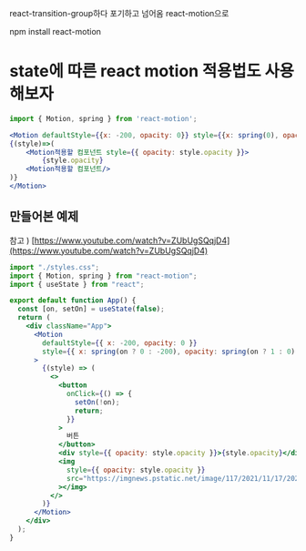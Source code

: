 react-transition-group하다 포기하고 넘어옴 react-motion으로

npm install react-motion

# state에 따른 react motion 적용법도 사용해보자

```jsx
import { Motion, spring } from 'react-motion';

<Motion defaultStyle={{x: -200, opacity: 0}} style={{x: spring(0), opacity: spring(1)}}>
{(style)=>(
	<Motion적용할 컴포넌트 style={{ opacity: style.opacity }}>
		{style.opacity}
	<Motion적용할 컴포넌트/>
)}
</Motion>

```

## 만들어본 예제

참고 ) [https://www.youtube.com/watch?v=ZUbUgSQqjD4](https://www.youtube.com/watch?v=ZUbUgSQqjD4)

```jsx
import "./styles.css";
import { Motion, spring } from "react-motion";
import { useState } from "react";

export default function App() {
  const [on, setOn] = useState(false);
  return (
    <div className="App">
      <Motion
        defaultStyle={{ x: -200, opacity: 0 }}
        style={{ x: spring(on ? 0 : -200), opacity: spring(on ? 1 : 0) }}
      >
        {(style) => (
          <>
            <button
              onClick={() => {
                setOn(!on);
                return;
              }}
            >
              버튼
            </button>
            <div style={{ opacity: style.opacity }}>{style.opacity}</div>
            <img
              style={{ opacity: style.opacity }}
              src="https://imgnews.pstatic.net/image/117/2021/11/17/202111170358981409_1_20211117041102108.jpg?type=w647"
            ></img>
          </>
        )}
      </Motion>
    </div>
  );
}
```
